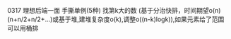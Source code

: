 0317 理想后端一面 手撕单例(5种) 找第k大的数 (基于分治快排，时间期望o(n)(n+n/2+n/2+...)或基于堆,建堆复杂度o(k),调整o((n-k)logk)),如果元素给了范围可以用桶排
